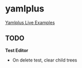 # yamlplus

[Yamlplus Live Examples](https://glopal.github.io/yamlplus/)

## TODO
**Test Editor**
- On delete test, clear child trees


